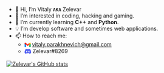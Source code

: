 - 👋 Hi, I’m Vitaly **` AKA `** Zelevar
- 👀 I’m interested in coding, hacking and gaming.
- 🌱 I’m currently learning **C++** and **Python**.
- 💡 Iʼm develop software and sometimes web applications. 
- 📫 How to reach me:
  - <img align="center" width="16px" height="16px" src="gmail.png" alt="Gmail"> vitaly.parakhnevich@gmail.com
  - <img align="center" width="17.75px" height="20px" src="discord.png" alt="Discord"> Zelevar#8269

[![Zelevar's GitHub stats](https://github-readme-stats.vercel.app/api?username=Zelevar&show_icons=true&theme=graywhite)](https://github.com/Zelevar)<br/>
